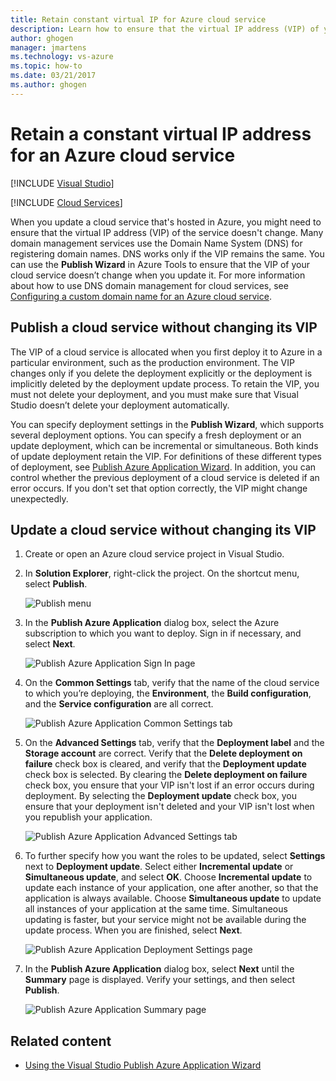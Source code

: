 ```yaml
---
title: Retain constant virtual IP for Azure cloud service
description: Learn how to ensure that the virtual IP address (VIP) of your Azure cloud service doesn't change.
author: ghogen
manager: jmartens
ms.technology: vs-azure
ms.topic: how-to
ms.date: 03/21/2017
ms.author: ghogen
---
```

# Retain a constant virtual IP address for an Azure cloud service

 [!INCLUDE [Visual Studio](~/includes/applies-to-version/vs-windows-only.md)]

 [!INCLUDE [Cloud Services](./includes/cloud-services-legacy.md)]

When you update a cloud service that's hosted in Azure, you might need to ensure that the virtual IP address (VIP) of the service doesn't change. Many domain management services use the Domain Name System (DNS) for registering domain names. DNS works only if the VIP remains the same. You can use the **Publish Wizard** in Azure Tools to ensure that the VIP of your cloud service doesn’t change when you update it. For more information about how to use DNS domain management for cloud services, see [Configuring a custom domain name for an Azure cloud service](/azure/cloud-services/cloud-services-custom-domain-name-portal).

## Publish a cloud service without changing its VIP
The VIP of a cloud service is allocated when you first deploy it to Azure in a particular environment, such as the production environment. The VIP changes only if you delete the deployment explicitly or the deployment is implicitly deleted by the deployment update process. To retain the VIP, you must not delete your deployment, and you must make sure that Visual Studio doesn’t delete your deployment automatically.

You can specify deployment settings in the **Publish Wizard**, which supports several deployment options. You can specify a fresh deployment or an update deployment, which can be incremental or simultaneous. Both kinds of update deployment retain the VIP. For definitions of these different types of deployment, see [Publish Azure Application Wizard](vs-azure-tools-publish-azure-application-wizard.md). In addition, you can control whether the previous deployment of a cloud service is deleted if an error occurs. If you don't set that option correctly, the VIP might change unexpectedly.

## Update a cloud service without changing its VIP
1. Create or open an Azure cloud service project in Visual Studio.

2. In **Solution Explorer**, right-click the project. On the shortcut menu, select **Publish**.

    ![Publish menu](./media/vs-azure-tools-cloud-service-retain-a-constant-virtual-ip-address/solution-explorer-publish-menu.png)

3. In the **Publish Azure Application** dialog box, select the Azure subscription to which you want to deploy. Sign in if necessary, and select **Next**.

    ![Publish Azure Application Sign In page](./media/vs-azure-tools-cloud-service-retain-a-constant-virtual-ip-address/azure-publish-signin.png)

4. On the **Common Settings** tab, verify that the name of the cloud service to which you’re deploying, the **Environment**, the **Build configuration**, and the **Service configuration** are all correct.

    ![Publish Azure Application Common Settings tab](./media/vs-azure-tools-cloud-service-retain-a-constant-virtual-ip-address/azure-publish-common-settings.png)

5. On the **Advanced Settings** tab, verify that the **Deployment label** and the **Storage account** are correct. Verify that the **Delete deployment on failure** check box is cleared, and verify that the **Deployment update** check box is selected. By clearing the **Delete deployment on failure** check box, you ensure that your VIP isn't lost if an error occurs during deployment. By selecting the **Deployment update** check box, you ensure that your deployment isn't deleted and your VIP isn't lost when you republish your application.

    ![Publish Azure Application Advanced Settings tab](./media/vs-azure-tools-cloud-service-retain-a-constant-virtual-ip-address/azure-publish-advanced-settings.png)

6. To further specify how you want the roles to be updated, select **Settings** next to **Deployment update**. Select either **Incremental update** or **Simultaneous update**, and select **OK**. Choose **Incremental update** to update each instance of your application, one after another, so that the application is always available. Choose **Simultaneous update** to update all instances of your application at the same time. Simultaneous updating is faster, but your service might not be available during the update process. When you are finished, select **Next**.

    ![Publish Azure Application Deployment Settings page](./media/vs-azure-tools-cloud-service-retain-a-constant-virtual-ip-address/azure-publish-deployment-update-settings.png)

7. In the **Publish Azure Application** dialog box, select **Next** until the **Summary** page is displayed. Verify your settings, and then select **Publish**.

    ![Publish Azure Application Summary page](./media/vs-azure-tools-cloud-service-retain-a-constant-virtual-ip-address/azure-publish-summary.png)

## Related content
- [Using the Visual Studio Publish Azure Application Wizard](vs-azure-tools-publish-azure-application-wizard.md)
